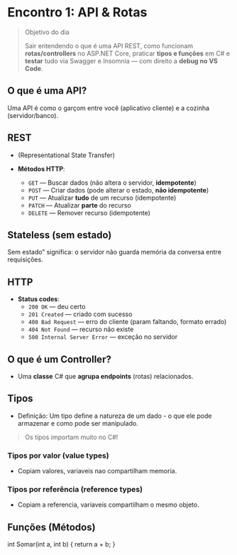 # Encontro 1: API & Rotas

> Objetivo do dia
> 
> 
> Sair entendendo o que é uma API REST, como funcionam **rotas/controllers** no ASP.NET Core, praticar **tipos e funções** em C# e **testar** tudo via Swagger e Insomnia — com direito a **debug no VS Code**.
>

## O que é uma API?

Uma API é como o garçom entre você (aplicativo cliente) e a cozinha (servidor/banco).

## REST

- (Representational State Transfer)

- **Métodos HTTP**:
    - `GET` — Buscar dados (não altera o servidor, **idempotente**)
    - `POST` — Criar dados (pode alterar o estado, **não idempotente**)
    - `PUT` — Atualizar **tudo** de um recurso (idempotente)
    - `PATCH` — Atualizar **parte** do recurso
    - `DELETE` — Remover recurso (idempotente)


## Stateless (sem estado) 

Sem estado” significa: o servidor não guarda memória da conversa entre requisições.

## HTTP

- **Status codes**:
    - `200 OK` — deu certo
    - `201 Created` — criado com sucesso
    - `400 Bad Request` — erro do cliente (param faltando, formato errado)
    - `404 Not Found` — recurso não existe
    - `500 Internal Server Error` — exceção no servidor

## O que é um Controller?

- Uma **classe** C# que **agrupa endpoints** (rotas) relacionados.

## Tipos

- Definição: Um tipo define a natureza de um dado - o que ele pode armazenar e como pode ser manipulado.

> Os tipos importam muito no C#!

### Tipos por valor (value types)

- Copiam valores, variaveis nao compartilham memoria.

### Tipos por referência (reference types)

- Copiam a referencia, variaveis compartilham o mesmo objeto.

## Funções (Métodos)

int Somar(int a, int b)
{
    return a + b;
}